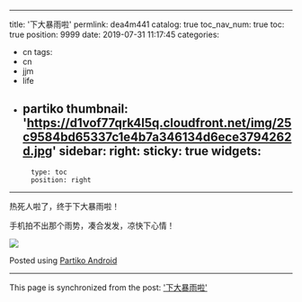 
---
title: '下大暴雨啦'
permlink: dea4m441
catalog: true
toc_nav_num: true
toc: true
position: 9999
date: 2019-07-31 11:17:45
categories:
- cn
tags:
- cn
- jjm
- life
- partiko
thumbnail: 'https://d1vof77qrk4l5q.cloudfront.net/img/25c9584bd65337c1e4b7a346134d6ece3794262d.jpg'
sidebar:
    right:
        sticky: true
widgets:
    -
        type: toc
        position: right
---


热死人啦了，终于下大暴雨啦！

手机拍不出那个雨势，凑合发发，凉快下心情！

![](https://d1vof77qrk4l5q.cloudfront.net/img/25c9584bd65337c1e4b7a346134d6ece3794262d.jpg)

Posted using [Partiko Android](https://partiko.app/referral/yellowbird)

- - -

This page is synchronized from the post: ['下大暴雨啦'](https://steemit.com/@yellowbird/dea4m441)
